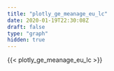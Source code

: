 ```yaml
---
title: "plotly_ge_meanage_eu_lc"
date: 2020-01-19T22:30:08Z
draft: false
type: "graph"
hidden: true
---
```


{{< plotly_ge_meanage_eu_lc >}}
